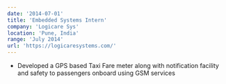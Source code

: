 ```yaml
---
date: '2014-07-01'
title: 'Embedded Systems Intern'
company: 'Logicare Sys'
location: 'Pune, India'
range: 'July 2014'
url: 'https://logicaresystems.com/'
---
```


- Developed a GPS based Taxi Fare meter along with notification facility and safety to passengers onboard using GSM services